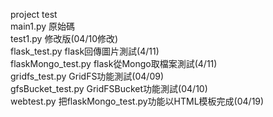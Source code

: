 project test  
main1.py 原始碼  
test1.py 修改版(04/10修改)  
flask_test.py flask回傳圖片測試(4/11)  
flaskMongo_test.py flask從Mongo取檔案測試(4/11)  
gridfs_test.py GridFS功能測試(04/09)  
gfsBucket_test.py GridFSBucket功能測試(04/10)  
webtest.py 把flaskMongo_test.py功能以HTML模板完成(04/19)  